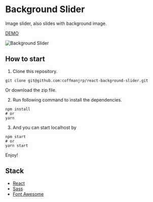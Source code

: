 # Background Slider

Image slider, also slides with background image.

[DEMO](https://react-background-slider.vercel.app/)

![Background Slider](https://res.cloudinary.com/coffmanjrp-dev/image/upload/v1643420948/coffmanjrp.io/background_slider_793720afbc.png)

## How to start

1. Clone this repository.

```
git clone git@github.com:coffmanjrp/react-background-slider.git
```

Or download the zip file.

2. Run following command to install the dependencies.

```
npm install
# or
yarn
```

3. And you can start localhost by

```
npm start
# or
yarn start
```

Enjoy!

## Stack

- [React](https://reactjs.org/)
- [Sass](https://sass-lang.com/)
- [Font Awesome](https://fontawesome.com/)
